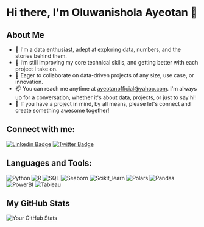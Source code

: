 # Hi there, I'm Oluwanishola Ayeotan 👋

## About Me
- 👀 I'm a data enthusiast, adept at exploring data, numbers, and the stories behind them. 
-  🌱  I’m still improving my core technical skills, and getting better with each project I take on.
- 💞️ Eager to collaborate on data-driven projects of any size, use case, or innovation.
-  📫 You can reach me anytime at ayeotanofficial@yahoo.com. I'm always up for a conversation, whether it's about data, projects, or just to say hi!
-  🤝 If you have a project in mind, by all means, please let's connect and create something awesome together!


## Connect with me:
[![Linkedin Badge](https://img.shields.io/badge/-LinkedIn-blue?style=flat-square&logo=Linkedin&logoColor=white&link=https://www.linkedin.com/in/oluwanishola/)](https://www.linkedin.com/in/oluwanishola/)
[![Twitter Badge](https://img.shields.io/twitter/follow/theoluwanishola?style=social)](https://twitter.com/theoluwanishola)

## Languages and Tools:
![Python](https://img.shields.io/badge/-Python-black?style=flat-square&logo=python)
![R](https://img.shields.io/badge/-R-black?style=flat-square&logo=r)
![SQL](https://img.shields.io/badge/-SQL-black?style=flat-square&logo=mysql)
![Seaborn](https://img.shields.io/badge/-Seaborn-black?style=flat-square&logo=seaborn)
![Scikit_learn](https://img.shields.io/badge/-Scikit--learn-black?style=flat-square&logo=scikit-learn)
![Polars](https://img.shields.io/badge/-Polars-black?style=flat-square&logo=polars)
![Pandas](https://img.shields.io/badge/-Pandas-black?style=flat-square&logo=pandas)
![PowerBI](https://img.shields.io/badge/-Power%20BI-black?style=flat-square&logo=powerbi)
![Tableau](https://img.shields.io/badge/-Tableau-black?style=flat-square&logo=tableau)

## My GitHub Stats
![Your GitHub Stats](https://github-readme-stats.vercel.app/api?username=Shola-Ayeotan&show_icons=true)


<!---
Shola-Ayeotan/Shola-Ayeotan is a ✨ special ✨ repository because its `README.md` (this file) appears on your GitHub profile.
You can click the Preview link to take a look at your changes.
--->

